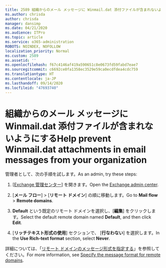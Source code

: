 ```yaml
---
title: 2589 組織からのメール メッセージに Winmail.dat 添付ファイルが含まれないようにする
ms.author: chrisda
author: chrisda
manager: dansimp
ms.date: 04/21/2020
ms.audience: ITPro
ms.topic: article
ms.service: o365-administration
ROBOTS: NOINDEX, NOFOLLOW
localization_priority: Normal
ms.custom: 2589
ms.assetid: ''
ms.openlocfilehash: f67c4146af419a590651c8e0673fd59fabd7eae7
ms.sourcegitcommit: c6692ce0fa1358ec3529e59ca0ecdfdea4cdc759
ms.translationtype: HT
ms.contentlocale: ja-JP
ms.lasthandoff: 09/14/2020
ms.locfileid: "47693740"
---
```

# <a name="help-prevent-winmaildat-attachments-in-email-messages-from-your-organization"></a><span data-ttu-id="2a484-102">組織からのメール メッセージに Winmail.dat 添付ファイルが含まれないようにする</span><span class="sxs-lookup"><span data-stu-id="2a484-102">Help prevent Winmail.dat attachments in email messages from your organization</span></span>

<span data-ttu-id="2a484-103">管理者として、次の手順を試します。</span><span class="sxs-lookup"><span data-stu-id="2a484-103">As an admin, try these steps:</span></span>

1. <span data-ttu-id="2a484-104">[[Exchange 管理センター](https://outlook.office365.com/ecp/)] を開きます。</span><span class="sxs-lookup"><span data-stu-id="2a484-104">Open the [Exchange admin center](https://outlook.office365.com/ecp/).</span></span>

2. <span data-ttu-id="2a484-105">[**メール フロー**]  >  [**リモート ドメイン**] の順に移動します。</span><span class="sxs-lookup"><span data-stu-id="2a484-105">Go to **Mail flow** > **Remote domains**.</span></span>

3. <span data-ttu-id="2a484-106">**Default** という既定のリモート ドメインを選択し、[**編集**] をクリックします。</span><span class="sxs-lookup"><span data-stu-id="2a484-106">Select the default remote domain named **Default**, and then click **Edit**.</span></span>

4. <span data-ttu-id="2a484-107">[**リッチテキスト形式の使用**] セクションで、 [**行なわない**] を選択します。</span><span class="sxs-lookup"><span data-stu-id="2a484-107">In the **Use Rich-text format** section, select **Never**.</span></span>

<span data-ttu-id="2a484-108">詳細については、「[リモート ドメインのメッセージ形式を指定する](https://docs.microsoft.com/Exchange/mail-flow-best-practices/remote-domains/remote-domains#specifying-message-format)」を参照してください。</span><span class="sxs-lookup"><span data-stu-id="2a484-108">For more information, see [Specify the message format for remote domains](https://docs.microsoft.com/Exchange/mail-flow-best-practices/remote-domains/remote-domains#specifying-message-format).</span></span>
